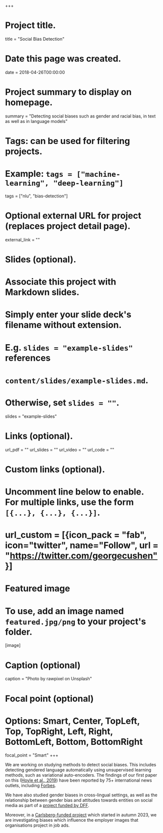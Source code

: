 +++
# Project title.
title = "Social Bias Detection"

# Date this page was created.
date = 2018-04-26T00:00:00

# Project summary to display on homepage.
summary = "Detecting social biases such as gender and racial bias, in text as well as in language models"

# Tags: can be used for filtering projects.
# Example: `tags = ["machine-learning", "deep-learning"]`
tags = ["nlu", "bias-detection"]

# Optional external URL for project (replaces project detail page).
external_link = ""

# Slides (optional).
#   Associate this project with Markdown slides.
#   Simply enter your slide deck's filename without extension.
#   E.g. `slides = "example-slides"` references 
#   `content/slides/example-slides.md`.
#   Otherwise, set `slides = ""`.
slides = "example-slides"

# Links (optional).
url_pdf = ""
url_slides = ""
url_video = ""
url_code = ""

# Custom links (optional).
#   Uncomment line below to enable. For multiple links, use the form `[{...}, {...}, {...}]`.
# url_custom = [{icon_pack = "fab", icon="twitter", name="Follow", url = "https://twitter.com/georgecushen"}]

# Featured image
# To use, add an image named `featured.jpg/png` to your project's folder. 
[image]
  # Caption (optional)
  caption = "Photo by rawpixel on Unsplash"
  
  # Focal point (optional)
  # Options: Smart, Center, TopLeft, Top, TopRight, Left, Right, BottomLeft, Bottom, BottomRight
  focal_point = "Smart"
+++

We are working on studying methods to detect social biases. This includes detecting gendered language automatically using unsupervised learning methods, such as variational auto-encoders. The findings of our first paper on this (<a href="/publication/2019_acl_hoyle/">Hoyle et al., 2019</a>) have been reported by 75+ international news outlets, including <a href="https://www.forbes.com/sites/jessedamiani/2019/08/30/massive-machine-learning-study-demonstrates-gender-stereotyping-and-sexist-language-in-literature/">Forbes</a>.

We have also studied gender biases in cross-lingual settings, as well as the relationship between gender bias and attitudes towards entities on social media as part of a <a href="https://dff.dk/en/grants/database?instrument:list=all&filed_method:list=all&period:list=all&set_language=en&SearchableText=gender-biased">project funded by DFF</a>.

Moreover, in a <a href="https://www.carlsbergfondet.dk/da/Forskningsaktiviteter/Bevillingsstatistik/Bevillingsoversigt/CF22_1461_Pia-Ingold">Carlsberg-funded project</a> which started in autumn 2023, we are investigating biases which influence the employer images that organisations project in job ads.

